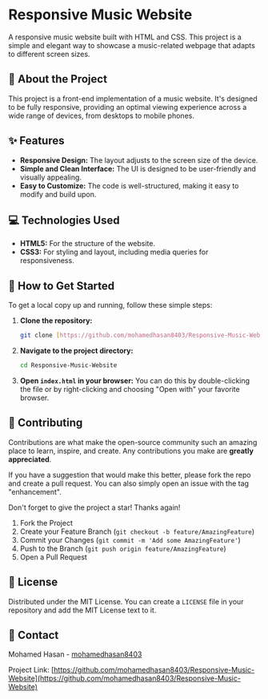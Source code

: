 # Responsive Music Website

A responsive music website built with HTML and CSS. This project is a simple and elegant way to showcase a music-related webpage that adapts to different screen sizes.
  
## 🎵 About the Project

This project is a front-end implementation of a music website. It's designed to be fully responsive, providing an optimal viewing experience across a wide range of devices, from desktops to mobile phones.

## ✨ Features

* **Responsive Design:** The layout adjusts to the screen size of the device.
* **Simple and Clean Interface:** The UI is designed to be user-friendly and visually appealing.
* **Easy to Customize:** The code is well-structured, making it easy to modify and build upon.

## 💻 Technologies Used

* **HTML5:** For the structure of the website.
* **CSS3:** For styling and layout, including media queries for responsiveness.

## 🚀 How to Get Started

To get a local copy up and running, follow these simple steps:

1.  **Clone the repository:**
    ```sh
    git clone [https://github.com/mohamedhasan8403/Responsive-Music-Website.git](https://github.com/mohamedhasan8403/Responsive-Music-Website.git)
    ```
2.  **Navigate to the project directory:**
    ```sh
    cd Responsive-Music-Website
    ```
3.  **Open `index.html` in your browser:**
    You can do this by double-clicking the file or by right-clicking and choosing "Open with" your favorite browser.

## 🤝 Contributing

Contributions are what make the open-source community such an amazing place to learn, inspire, and create. Any contributions you make are **greatly appreciated**.

If you have a suggestion that would make this better, please fork the repo and create a pull request. You can also simply open an issue with the tag "enhancement".

Don't forget to give the project a star! Thanks again!

1.  Fork the Project
2.  Create your Feature Branch (`git checkout -b feature/AmazingFeature`)
3.  Commit your Changes (`git commit -m 'Add some AmazingFeature'`)
4.  Push to the Branch (`git push origin feature/AmazingFeature`)
5.  Open a Pull Request

## 📝 License

Distributed under the MIT License. You can create a `LICENSE` file in your repository and add the MIT License text to it.

## 📧 Contact

Mohamed Hasan - [mohamedhasan8403](https://github.com/mohamedhasan8403)

Project Link: [https://github.com/mohamedhasan8403/Responsive-Music-Website](https://github.com/mohamedhasan8403/Responsive-Music-Website)
